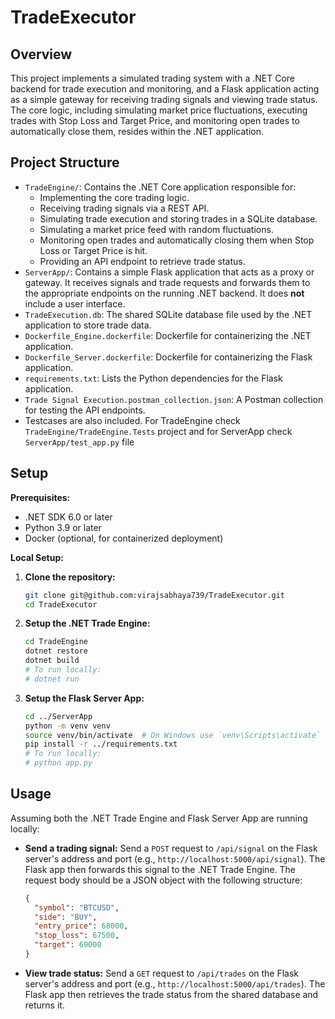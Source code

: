 # TradeExecutor

## Overview
This project implements a simulated trading system with a .NET Core backend for trade execution and monitoring, and a Flask application acting as a simple gateway for receiving trading signals and viewing trade status. The core logic, including simulating market price fluctuations, executing trades with Stop Loss and Target Price, and monitoring open trades to automatically close them, resides within the .NET application.

## Project Structure
- `TradeEngine/`: Contains the .NET Core application responsible for:
    - Implementing the core trading logic.
    - Receiving trading signals via a REST API.
    - Simulating trade execution and storing trades in a SQLite database.
    - Simulating a market price feed with random fluctuations.
    - Monitoring open trades and automatically closing them when Stop Loss or Target Price is hit.
    - Providing an API endpoint to retrieve trade status.
- `ServerApp/`: Contains a simple Flask application that acts as a proxy or gateway. It receives signals and trade requests and forwards them to the appropriate endpoints on the running .NET backend. It does **not** include a user interface.
- `TradeExecution.db`: The shared SQLite database file used by the .NET application to store trade data.
- `Dockerfile_Engine.dockerfile`: Dockerfile for containerizing the .NET application.
- `Dockerfile_Server.dockerfile`: Dockerfile for containerizing the Flask application.
- `requirements.txt`: Lists the Python dependencies for the Flask application.
- `Trade Signal Execution.postman_collection.json`: A Postman collection for testing the API endpoints.
- Testcases are also included. For TradeEngine check `TradeEngine/TradeEngine.Tests` project and for ServerApp check `ServerApp/test_app.py` file

## Setup

**Prerequisites:**
- .NET SDK 6.0 or later
- Python 3.9 or later
- Docker (optional, for containerized deployment)

**Local Setup:**

1.  **Clone the repository:**
    ```bash
    git clone git@github.com:virajsabhaya739/TradeExecutor.git
    cd TradeExecutor
    ```

2.  **Setup the .NET Trade Engine:**
    ```bash
    cd TradeEngine
    dotnet restore
    dotnet build
    # To run locally:
    # dotnet run
    ```

3.  **Setup the Flask Server App:**
    ```bash
    cd ../ServerApp
    python -m venv venv
    source venv/bin/activate  # On Windows use `venv\Scripts\activate`
    pip install -r ../requirements.txt
    # To run locally:
    # python app.py
    ```

## Usage

Assuming both the .NET Trade Engine and Flask Server App are running locally:

-   **Send a trading signal:**
    Send a `POST` request to `/api/signal` on the Flask server's address and port (e.g., `http://localhost:5000/api/signal`). The Flask app then forwards this signal to the .NET Trade Engine. The request body should be a JSON object with the following structure:
    ```json
    {
      "symbol": "BTCUSD",
      "side": "BUY",
      "entry_price": 68000,
      "stop_loss": 67500,
      "target": 69000
    }
    ```

-   **View trade status:**
    Send a `GET` request to `/api/trades` on the Flask server's address and port (e.g., `http://localhost:5000/api/trades`). The Flask app then retrieves the trade status from the shared database and returns it.
